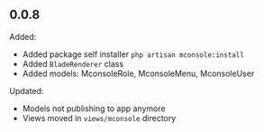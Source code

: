 ## 0.0.8

Added:
  - Added package self installer `php artisan mconsole:install`
  - Added `BladeRenderer` class
  - Added models: MconsoleRole, MconsoleMenu, MconsoleUser

Updated:
  - Models not publishing to app anymore
  - Views moved in `views/mconsole` directory